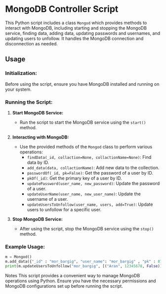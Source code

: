 # MongoDB Controller Script

This Python script includes a class `Mongod` which provides methods to interact with MongoDB, including starting and stopping the MongoDB service, finding data, adding data, updating passwords and usernames, and updating users to unfollow. It handles the MongoDB connection and disconnection as needed.

## Usage

### Initialization:

Before using the script, ensure you have MongoDB installed and running on your system.

### Running the Script:

1. **Start MongoDB Service:**
   - Run the script to start the MongoDB service using the `start()` method.

2. **Interacting with MongoDB:**
   - Use the provided methods of the `Mongod` class to perform various operations:
     - `findData(_id, collaction=None, collactionName=None)`: Find data by ID.
     - `add_data(data, collactionName)`: Add new data to the collection.
     - `passwordOf(_id, pk=False)`: Get the password of a user by ID.
     - `pkOf(_id)`: Get the primary key of a user by ID.
     - `updatePassword(user_name, new_password)`: Update the password of a user.
     - `updateUserName(user_name, new_user_name)`: Update the username of a user.
     - `updateUsersToUnfollow(user_name, users, add=True)`: Update users to unfollow for a specific user.

3. **Stop MongoDB Service:**
   - After using the script, stop the MongoDB service using the `stop()` method.

### Example Usage:

```python
m = Mongod()
m.add_data({"_id" : "mor_bargig", "user_name": "mor_bargig" , "pk" : 873268 },"clients")
print(m.updateUsersToUnfollow("mor_bargig", [("Aran", 12345678, False)]))
```

Notes
This script provides a convenient way to manage MongoDB operations using Python.
Ensure you have the necessary permissions and MongoDB configurations set up before running the script.
